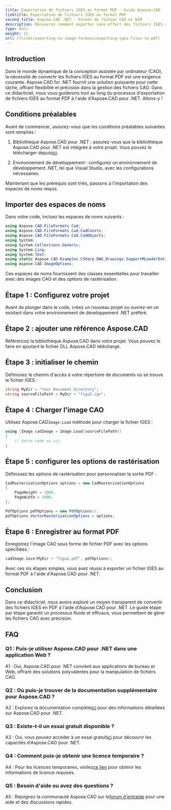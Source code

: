 ```yaml
---
title: Exportation de fichiers IGES au format PDF - Guide Aspose.CAD
linktitle: Exportation de fichiers IGES au format PDF
second_title: Aspose.CAD .NET - Format de fichier CAO et BIM
description: Découvrez comment exporter sans effort des fichiers IGES au format PDF à l'aide d'Aspose.CAD pour .NET. Suivez notre guide étape par étape pour une manipulation précise des fichiers CAO.
type: docs
weight: 11
url: /fr/net/exporting-to-image-formats/exporting-iges-files-to-pdf/
---
```

## Introduction

Dans le monde dynamique de la conception assistée par ordinateur (CAO), la nécessité de convertir les fichiers IGES au format PDF est une exigence courante. Aspose.CAD for .NET fournit une solution puissante pour cette tâche, offrant flexibilité et précision dans la gestion des fichiers CAO. Dans ce didacticiel, nous vous guiderons tout au long du processus d'exportation de fichiers IGES au format PDF à l'aide d'Aspose.CAD pour .NET. Allons-y !

## Conditions préalables

Avant de commencer, assurez-vous que les conditions préalables suivantes sont remplies :

1.  Bibliothèque Aspose.CAD pour .NET : assurez-vous que la bibliothèque Aspose.CAD pour .NET est intégrée à votre projet. Vous pouvez le télécharger depuis[ici](https://releases.aspose.com/cad/net/).

2. Environnement de développement : configurez un environnement de développement .NET, tel que Visual Studio, avec les configurations nécessaires.

Maintenant que les prérequis sont triés, passons à l’importation des espaces de noms requis.

## Importer des espaces de noms

Dans votre code, incluez les espaces de noms suivants :

```csharp
using Aspose.CAD.FileFormats.Cad;
using Aspose.CAD.FileFormats.Cad.CadConsts;
using Aspose.CAD.FileFormats.Cad.CadObjects;
using System;
using System.Collections.Generic;
using System.Linq;
using System.Text;
using static Aspose.CAD.Examples.CSharp.DWG_Drawings.SupportMLeaderEntityForDWGFormat;
using Aspose.CAD.ImageOptions;
```

Ces espaces de noms fournissent des classes essentielles pour travailler avec des images CAO et des options de rastérisation.

## Étape 1 : Configurez votre projet

Avant de plonger dans le code, créez un nouveau projet ou ouvrez-en un existant dans votre environnement de développement .NET préféré.

## Étape 2 : ajouter une référence Aspose.CAD

Référencez la bibliothèque Aspose.CAD dans votre projet. Vous pouvez le faire en ajoutant le fichier DLL Aspose.CAD téléchargé.

## Étape 3 : initialiser le chemin

Définissez le chemin d'accès à votre répertoire de documents où se trouve le fichier IGES :

```csharp
string MyDir = "Your Document Directory";
string sourceFilePath = MyDir + "figa2.igs";
```

## Étape 4 : Charger l'image CAO

 Utilisez Aspose.CAD`Image.Load` méthode pour charger le fichier IGES :

```csharp
using (Image cadImage = Image.Load(sourceFilePath))
{
    // Votre code va ici
}
```

## Étape 5 : configurer les options de rastérisation

Définissez les options de rastérisation pour personnaliser la sortie PDF :

```csharp
CadRasterizationOptions options = new CadRasterizationOptions
{
    PageHeight = 1000,
    PageWidth = 1000,
};

PdfOptions pdfOptions = new PdfOptions();
pdfOptions.VectorRasterizationOptions = options;
```

## Étape 6 : Enregistrer au format PDF

Enregistrez l'image CAO sous forme de fichier PDF avec les options spécifiées :

```csharp
cadImage.Save(MyDir + "figa2.pdf", pdfOptions);
```

Avec ces six étapes simples, vous avez réussi à exporter un fichier IGES au format PDF à l'aide d'Aspose.CAD pour .NET.

## Conclusion

Dans ce didacticiel, nous avons exploré un moyen transparent de convertir des fichiers IGES en PDF à l'aide d'Aspose.CAD pour .NET. Le guide étape par étape garantit un processus fluide et efficace, vous permettant de gérer les fichiers CAO avec précision.


## FAQ

### Q1 : Puis-je utiliser Aspose.CAD pour .NET dans une application Web ?

A1 : Oui, Aspose.CAD pour .NET convient aux applications de bureau et Web, offrant des solutions polyvalentes pour la manipulation de fichiers CAO.

### Q2 : Où puis-je trouver de la documentation supplémentaire pour Aspose.CAD ?

 A2 : Explorez la documentation complète[ici](https://reference.aspose.com/cad/net/) pour des informations détaillées sur Aspose.CAD pour .NET.

### Q3 : Existe-t-il un essai gratuit disponible ?

 A3 : Oui, vous pouvez accéder à un essai gratuit[ici](https://releases.aspose.com/) pour découvrir les capacités d'Aspose.CAD pour .NET.

### Q4 : Comment puis-je obtenir une licence temporaire ?

 A4 : Pour les licences temporaires, visitez[ce lien](https://purchase.aspose.com/temporary-license/) pour obtenir les informations de licence requises.

### Q5 : Besoin d'aide ou avez des questions ?

 A5 : Rejoignez la communauté Aspose.CAD sur le[forum d'entraide](https://forum.aspose.com/c/cad/19) pour une aide et des discussions rapides.